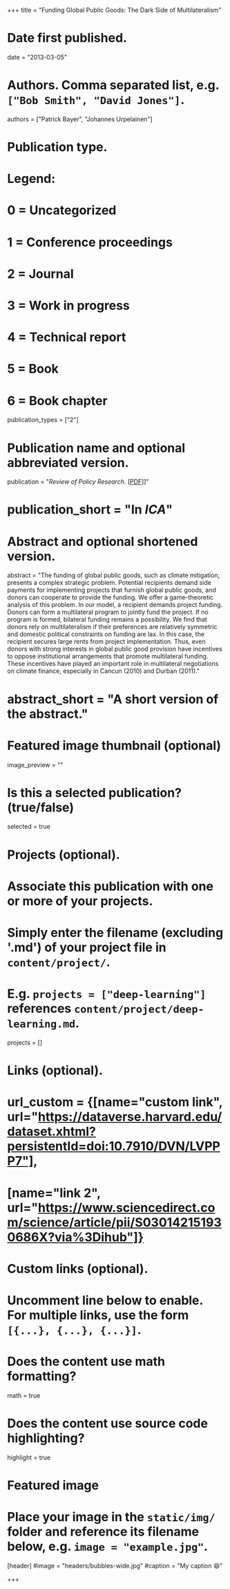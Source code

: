 +++
title = "Funding Global Public Goods: The Dark Side of Multilateralism"

# Date first published.
date = "2013-03-05"

# Authors. Comma separated list, e.g. `["Bob Smith", "David Jones"]`.
authors = ["Patrick Bayer", "Johannes Urpelainen"]

# Publication type.
# Legend:
# 0 = Uncategorized
# 1 = Conference proceedings
# 2 = Journal
# 3 = Work in progress
# 4 = Technical report
# 5 = Book
# 6 = Book chapter
publication_types = ["2"]

# Publication name and optional abbreviated version.
publication = "*Review of Policy Research*. [[PDF](https://onlinelibrary.wiley.com/doi/abs/10.1111/ropr.12013)]]"
# publication_short = "In *ICA*"

# Abstract and optional shortened version.
abstract = "The funding of global public goods, such as climate mitigation, presents a complex strategic problem. Potential recipients demand side payments for implementing projects that furnish global public goods, and donors can cooperate to provide the funding. We offer a game-theoretic analysis of this problem. In our model, a recipient demands project funding. Donors can form a multilateral program to jointly fund the project. If no program is formed, bilateral funding remains a possibility. We find that donors rely on multilateralism if their preferences are relatively symmetric and domestic political constraints on funding are lax. In this case, the recipient secures large rents from project implementation. Thus, even donors with strong interests in global public good provision have incentives to oppose institutional arrangements that promote multilateral funding. These incentives have played an important role in multilateral negotiations on climate finance, especially in Cancun (2010) and Durban (2011)."
# abstract_short = "A short version of the abstract."

# Featured image thumbnail (optional)
image_preview = ""

# Is this a selected publication? (true/false)
selected = true

# Projects (optional).
#   Associate this publication with one or more of your projects.
#   Simply enter the filename (excluding '.md') of your project file in `content/project/`.
#   E.g. `projects = ["deep-learning"]` references `content/project/deep-learning.md`.
projects = []

# Links (optional).
# url_custom = {[name="custom link", url="https://dataverse.harvard.edu/dataset.xhtml?persistentId=doi:10.7910/DVN/LVPPP7"],
#             [name="link 2", url="https://www.sciencedirect.com/science/article/pii/S030142151930686X?via%3Dihub"]}


# Custom links (optional).
#   Uncomment line below to enable. For multiple links, use the form `[{...}, {...}, {...}]`.
 


# Does the content use math formatting?
math = true

# Does the content use source code highlighting?
highlight = true

# Featured image
# Place your image in the `static/img/` folder and reference its filename below, e.g. `image = "example.jpg"`.
[header]
#image = "headers/bubbles-wide.jpg"
#caption = "My caption 😄"

+++
